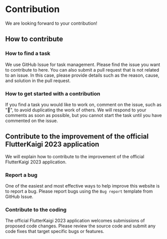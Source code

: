 # Contribution

We are looking forward to your contribution!

## How to contribute

### How to find a task

We use GitHub Issue for task management. Please find the issue you want to contribute to here. You can also submit a pull request that is not related to an issue. In this case, please provide details such as the reason, cause, and solution in the pull request.

### How to get started with a contribution

If you find a task you would like to work on, comment on the issue, such as "🙋", to avoid duplicating the work of others. We will respond to your comments as soon as possible, but you cannot start the task until you have commented on the issue.

## Contribute to the improvement of the official FlutterKaigi 2023 application

We will explain how to contribute to the improvement of the official FlutterKaigi 2023 application.

### Report a bug

One of the easiest and most effective ways to help improve this website is to report a bug.
Please report bugs using the `Bug report` template from GitHub Issue.

### Contribute to the coding

The official FlutterKaigi 2023 application welcomes submissions of proposed code changes. Please review the source code and submit any code fixes that target specific bugs or features.
